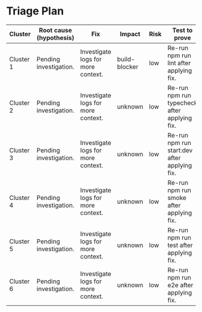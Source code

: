 # Triage Plan

| Cluster | Root cause (hypothesis) | Fix | Impact | Risk | Test to prove |
| --- | --- | --- | --- | --- | --- |
| Cluster 1 | Pending investigation. | Investigate logs for more context. | build-blocker | low | Re-run npm run lint after applying fix. |
| Cluster 2 | Pending investigation. | Investigate logs for more context. | unknown | low | Re-run npm run typecheck after applying fix. |
| Cluster 3 | Pending investigation. | Investigate logs for more context. | unknown | low | Re-run npm run start:dev after applying fix. |
| Cluster 4 | Pending investigation. | Investigate logs for more context. | unknown | low | Re-run npm run smoke after applying fix. |
| Cluster 5 | Pending investigation. | Investigate logs for more context. | unknown | low | Re-run npm run test after applying fix. |
| Cluster 6 | Pending investigation. | Investigate logs for more context. | unknown | low | Re-run npm run e2e after applying fix. |
